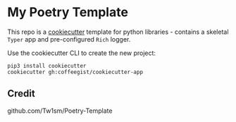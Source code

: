 # My Poetry Template
This repo is a [cookiecutter](https://github.com/cookiecutter/cookiecutter) template for python libraries - contains a skeletal `Typer` app and pre-configured `Rich` logger.

Use the cookiecutter CLI to create the new project:
```
pip3 install cookiecutter
cookiecutter gh:coffeegist/cookiecutter-app
```

## Credit

github.com/Tw1sm/Poetry-Template
